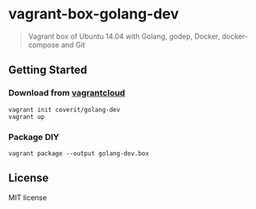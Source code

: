 # vagrant-box-golang-dev

> Vagrant box of Ubuntu 14.04 with Golang, godep, Docker, docker-compose and Git

## Getting Started

### Download from [vagrantcloud]

    vagrant init coverit/golang-dev
    vagrant up

[vagrantcloud]: https://atlas.hashicorp.com/ubuntu-cn/boxes/trusty64

### Package DIY

    vagrant package --output golang-dev.box

## License

MIT license
